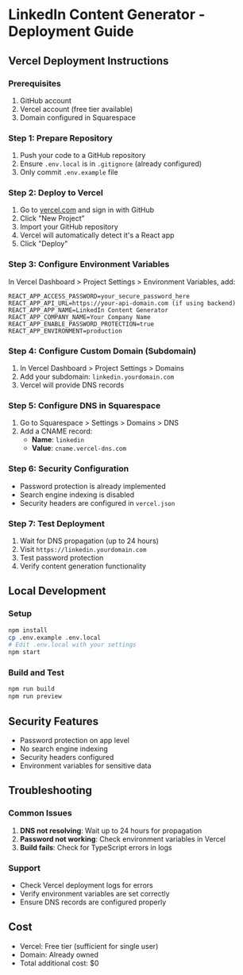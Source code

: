 # LinkedIn Content Generator - Deployment Guide

## Vercel Deployment Instructions

### Prerequisites
1. GitHub account
2. Vercel account (free tier available)
3. Domain configured in Squarespace

### Step 1: Prepare Repository
1. Push your code to a GitHub repository
2. Ensure `.env.local` is in `.gitignore` (already configured)
3. Only commit `.env.example` file

### Step 2: Deploy to Vercel
1. Go to [vercel.com](https://vercel.com) and sign in with GitHub
2. Click "New Project"
3. Import your GitHub repository
4. Vercel will automatically detect it's a React app
5. Click "Deploy"

### Step 3: Configure Environment Variables
In Vercel Dashboard > Project Settings > Environment Variables, add:

```
REACT_APP_ACCESS_PASSWORD=your_secure_password_here
REACT_APP_API_URL=https://your-api-domain.com (if using backend)
REACT_APP_APP_NAME=LinkedIn Content Generator
REACT_APP_COMPANY_NAME=Your Company Name
REACT_APP_ENABLE_PASSWORD_PROTECTION=true
REACT_APP_ENVIRONMENT=production
```

### Step 4: Configure Custom Domain (Subdomain)
1. In Vercel Dashboard > Project Settings > Domains
2. Add your subdomain: `linkedin.yourdomain.com`
3. Vercel will provide DNS records

### Step 5: Configure DNS in Squarespace
1. Go to Squarespace > Settings > Domains > DNS
2. Add a CNAME record:
   - **Name**: `linkedin`
   - **Value**: `cname.vercel-dns.com`

### Step 6: Security Configuration
- Password protection is already implemented
- Search engine indexing is disabled
- Security headers are configured in `vercel.json`

### Step 7: Test Deployment
1. Wait for DNS propagation (up to 24 hours)
2. Visit `https://linkedin.yourdomain.com`
3. Test password protection
4. Verify content generation functionality

## Local Development

### Setup
```bash
npm install
cp .env.example .env.local
# Edit .env.local with your settings
npm start
```

### Build and Test
```bash
npm run build
npm run preview
```

## Security Features
- Password protection on app level
- No search engine indexing
- Security headers configured
- Environment variables for sensitive data

## Troubleshooting

### Common Issues
1. **DNS not resolving**: Wait up to 24 hours for propagation
2. **Password not working**: Check environment variables in Vercel
3. **Build fails**: Check for TypeScript errors in logs

### Support
- Check Vercel deployment logs for errors
- Verify environment variables are set correctly
- Ensure DNS records are configured properly

## Cost
- Vercel: Free tier (sufficient for single user)
- Domain: Already owned
- Total additional cost: $0